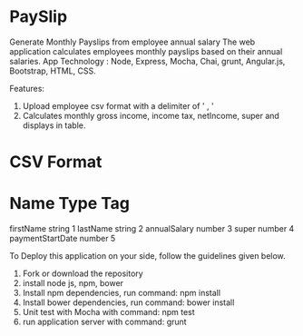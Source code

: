 # PaySlip
Generate Monthly Payslips from employee annual salary 
The web application calculates employees monthly payslips based on their annual salaries.
App Technology : Node, Express, Mocha, Chai, grunt, Angular.js, Bootstrap, HTML, CSS.

Features:
  1. Upload employee csv format with a delimiter of ' , '  
  2. Calculates monthly gross income, income tax, netIncome, super and displays in table.
  

# CSV Format 
# Name                 Type      Tag
  firstName            string     1
  lastName             string     2
  annualSalary         number     3
  super                number     4
  paymentStartDate     number     5


To Deploy this application on your side, follow the guidelines given below.
  1. Fork or download the repository
  2. install node js, npm, bower
  3. Install npm dependencies, run command: npm install
  4. Install bower dependencies, run command: bower install
  5. Unit test with Mocha with command: npm test
  6. run application server with command: grunt

